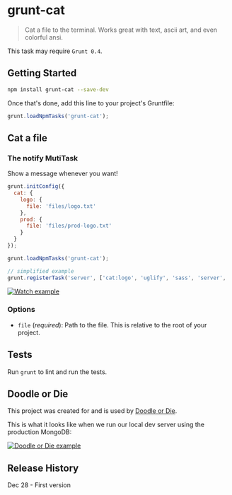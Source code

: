 # grunt-cat

> Cat a file to the terminal. Works great with text, ascii art, and even colorful ansi.

This task may require `Grunt 0.4`.

## Getting Started

```bash
npm install grunt-cat --save-dev
```

Once that's done, add this line to your project's Gruntfile:

```js
grunt.loadNpmTasks('grunt-cat');
```

## Cat a file

### The notify MutiTask
Show a message whenever you want!

```js
grunt.initConfig({
  cat: {
    logo: {
      file: 'files/logo.txt'
    },
    prod: {
      file: 'files/prod-logo.txt'
    }
  }
});

grunt.loadNpmTasks('grunt-cat');

// simplified example
grunt.registerTask('server', ['cat:logo', 'uglify', 'sass', 'server', 'notify:server']);
```

[![Watch example](https://github.com/dylang/grunt-cat/raw/master/screenshots/doodleordie.png)](https://github.com/dylang/grunt-cat)

### Options
* `file` (_required_): Path to the file. This is relative to the root of your project.

## Tests
Run `grunt` to lint and run the tests.

## Doodle or Die
This project was created for and is used by [Doodle or Die](http://doodleOrDie.com).

This is what it looks like when we run our local dev server using the production MongoDB:

[![Doodle or Die example](https://github.com/dylang/grunt-cat/raw/master/screenshots/doodleordie-prod.png)](http://doodleOrDie.com)

## Release History
Dec 28 - First version
